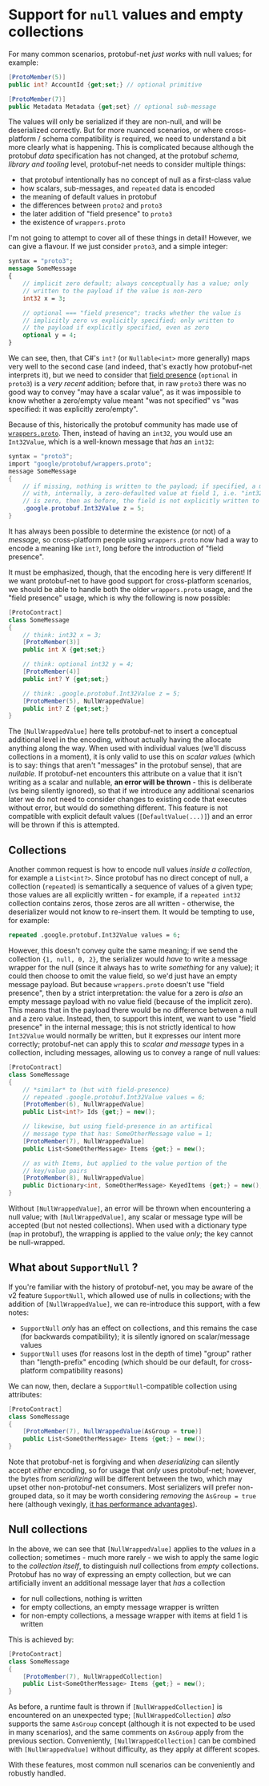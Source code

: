 # Support for `null` values and empty collections

For many common scenarios, protobuf-net *just works* with null values; for example:

``` c#
[ProtoMember(5)]
public int? AccountId {get;set;} // optional primitive

[ProtoMember(7)]
public Metadata Metadata {get;set} // optional sub-message
```

The values will only be serialized if they are non-null, and will be deserialized correctly. But for more nuanced scenarios, or where
cross-platform / schema compatibility is required, we need to understand a bit more clearly what is happening. This is complicated
because although the protobuf *data* specification has not changed, at the protobuf *schema, library and tooling* level, protobuf-net
needs to consider multiple things:

- that protobuf intentionally has no concept of null as a first-class value
- how scalars, sub-messages, and `repeated` data is encoded
- the meaning of default values in protobuf
- the differences between `proto2` and `proto3`
- the later addition of "field presence" to `proto3`
- the existence of `wrappers.proto`

I'm not going to attempt to cover all of these things in detail! However, we can give a flavour. If we just consider `proto3`, and a
simple integer:

``` proto
syntax = "proto3";
message SomeMessage
{
    // implicit zero default; always conceptually has a value; only
    // written to the payload if the value is non-zero
    int32 x = 3;

    // optional === "field presence"; tracks whether the value is
    // implicitly zero vs explicitly specified; only written to
    // the payload if explicitly specified, even as zero
    optional y = 4;
}
```

We can see, then, that C#'s `int?` (or `Nullable<int>` more generally) maps very well to the second case (and indeed, that's
exactly how protobuf-net interprets it), but we need to consider that
[field presence](https://github.com/protocolbuffers/protobuf/blob/master/docs/field_presence.md) (`optional` in `proto3`) is
a *very recent* addition; before that, in raw `proto3` there was no good way to convey "may have a scalar value", as it was
impossible to know whether a zero/empty value meant "was not specified" vs "was specified: it was explicitly zero/empty".

Because of this, historically the protobuf community has made use of
[`wrappers.proto`](https://github.com/protocolbuffers/protobuf/blob/master/src/google/protobuf/wrappers.proto). Then, instead
of having an `int32`, you would use an `Int32Value`, which is a well-known message that *has* an `int32`:

``` c#
syntax = "proto3";
import "google/protobuf/wrappers.proto";
message SomeMessage
{
    // if missing, nothing is written to the payload; if specified, a message-wrapper is created,
    // with, internally, a zero-defaulted value at field 1, i.e. "int32 value = 1;"; if the value
    // is zero, then as before, the field is not explicitly written to the payload
    .google.protobuf.Int32Value z = 5;
}
```

It has always been possible to determine the existence (or not) of a *message*, so cross-platform people using `wrappers.proto`
now had a way to encode a meaning like `int?`, long before the introduction of "field presence".

It must be emphasized, though, that the encoding here is very different! If we want protobuf-net to have good support for
cross-platform scenarios, we should be able to handle both the older `wrappers.proto` usage, and the "field presence" usage,
which is why the following is now possible:

``` c#
[ProtoContract]
class SomeMessage
{
    // think: int32 x = 3;
    [ProtoMember(3)]
    public int X {get;set;}

    // think: optional int32 y = 4;
    [ProtoMember(4)]
    public int? Y {get;set;}

    // think: .google.protobuf.Int32Value z = 5;
    [ProtoMember(5), NullWrappedValue]
    public int? Z {get;set;}
}
```

The `[NullWrappedValue]` here tells protobuf-net to insert a conceptual additional level in the encoding, without actually
having the allocate anything along the way. When used with individual values (we'll discuss collections in a moment), it is
only valid to use this on *scalar values* (which is to say: things that aren't "messages" in the protobuf sense), that are *nullable*. If
protobuf-net encounters this attribute on a value that it isn't writing as a scalar and nullable, **an error will be thrown** - this is
deliberate (vs being silently ignored), so that if we introduce any additional scenarios later we do not need to consider
changes to existing code that executes without error, but would do something different. This feature is not compatible with explicit
default values (`[DefaultValue(...)]`) and an error will be thrown if this is attempted.

## Collections

Another common request is how to encode null values *inside a collection*, for example a `List<int?>`. Since protobuf has
no direct concept of null, a collection (`repeated`) is semantically a sequence of values of a given type; those values
are all explicitly written - for example, if a `repeated int32` collection contains zeros, those zeros are all written -
otherwise, the deserializer would not know to re-insert them. It would be tempting to use, for example:

``` proto
repeated .google.protobuf.Int32Value values = 6;
```

However, this doesn't convey quite the same meaning; if we send the collection `{1, null, 0, 2}`, the serializer would *have*
to write a message wrapper for the null (since it always has to write *something* for any value); it could then choose
to omit the value field, so we'd just have an empty message payload. But because `wrappers.proto` doesn't use "field presence",
then by a strict interpretation: the value for a zero is *also* an empty message payload with no value field
(because of the implicit zero). This means that in the payload there would be no difference between a null and a zero value.
Instead, then, to support this intent, we want to use "field presence" in the internal message; this is not strictly identical
to how `Int32Value` would normally be written, but it expresses our intent more correctly; protobuf-net can apply this to
*scalar and message* types in a collection, including messages, allowing us to convey a range of null values:

``` c#
[ProtoContract]
class SomeMessage
{
    // *similar* to (but with field-presence)
    // repeated .google.protobuf.Int32Value values = 6;
    [ProtoMember(6), NullWrappedValue]
    public List<int?> Ids {get;} = new();

    // likewise, but using field-presence in an artifical
    // message type that has: SomeOtherMessage value = 1;
    [ProtoMember(7), NullWrappedValue]
    public List<SomeOtherMessage> Items {get;} = new();

    // as with Items, but applied to the value portion of the
    // key/value pairs
    [ProtoMember(8), NullWrappedValue]
    public Dictionary<int, SomeOtherMessage> KeyedItems {get;} = new();
}
```

Without `[NullWrappedValue]`, an error will be thrown when encountering a null value; with `[NullWrappedValue]`, any
scalar or message type will be accepted (but not nested collections). When used with a dictionary type (`map` in protobuf),
the wrapping is applied to the value *only*; the key cannot be null-wrapped.

## What about `SupportNull` ?

If you're familiar with the history of protobuf-net, you may be aware of the v2 feature `SupportNull`, which allowed use
of nulls in collections; with the addition of `[NullWrappedValue]`, we can re-introduce this support, with a few notes:

- `SupportNull` *only* has an effect on collections, and this remains the case (for backwards compatibility); it is silently ignored on scalar/message values
- `SupportNull` uses (for reasons lost in the depth of time) "group" rather than "length-prefix" encoding (which should be our default, for cross-platform compatibility reasons)

We can now, then, declare a `SupportNull`-compatible collection using attributes:

``` c#
[ProtoContract]
class SomeMessage
{
    [ProtoMember(7), NullWrappedValue(AsGroup = true)]
    public List<SomeOtherMessage> Items {get;} = new();
}
```

Note that protobuf-net is forgiving and when *deserializing* can silently accept *either* encoding, so for usage that *only* uses protobuf-net; however,
the bytes from *serializing* will be different between the two, which may upset other non-protobuf-net consumers. Most serializers will prefer
non-grouped data, so it may be worth considering *removing* the `AsGroup = true` here (although vexingly, [it has performance advantages](https://github.com/protocolbuffers/protobuf/issues/9134)).

## Null collections

In the above, we can see that `[NullWrappedValue]` applies to the *values* in a collection; sometimes - much more rarely - we
wish to apply the same logic to the *collection itself*, to distinguish *null* collections from *empty* collections. Protobuf has
no way of expressing an empty collection, but we can artificially invent an additional message layer that *has* a collection

- for null collections, nothing is written
- for empty collections, an empty message wrapper is written
- for non-empty collections, a message wrapper with items at field 1 is written

This is achieved by:

``` c#
[ProtoContract]
class SomeMessage
{
    [ProtoMember(7), NullWrappedCollection]
    public List<SomeOtherMessage> Items {get;} = new();
}
```

As before, a runtime fault is thrown if `[NullWrappedCollection]` is encountered on an unexpected type; `[NullWrappedCollection]` *also*
supports the same `AsGroup` concept (although it is not expected to be used in many scenarios), and the same comments on `AsGroup` apply from
the previous section. Conveniently, `[NullWrappedCollection]`
can be combined with `[NullWrappedValue]` without difficulty, as they apply at different scopes.

With these features, most common null scenarios can be conveniently and robustly handled.
